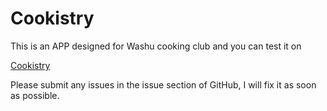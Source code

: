 # Cookistry

This is an APP designed for Washu cooking club and you can test it on

[Cookistry](http://test.trance-0.com/recipes)

Please submit any issues in the issue section of GitHub, I will fix it as soon as possible.
